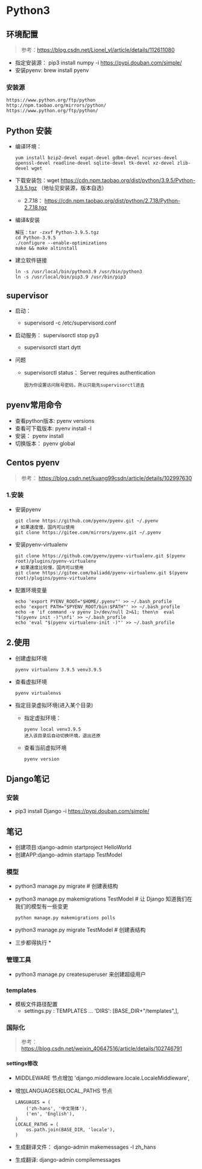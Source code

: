 # Python3



## 环境配置

> 参考：https://blog.csdn.net/Lionel_yl/article/details/112611080

* 指定安装源： pip3 install numpy -i https://pypi.douban.com/simple/
* 安装pyenv: brew install pyenv

### 安装源

```
https://www.python.org/ftp/python
http://npm.taobao.org/mirrors/python/
https://www.python.org/ftp/python/
```



## Python 安装

* 编译环境：

  ```
  yum install bzip2-devel expat-devel gdbm-devel ncurses-devel openssl-devel readline-devel sqlite-devel tk-devel xz-devel zlib-devel wget
  ```

* 下载安装包：wget https://cdn.npm.taobao.org/dist/python/3.9.5/Python-3.9.5.tgz （地址见安装源，版本自选）

  * 2.7.18： https://cdn.npm.taobao.org/dist/python/2.7.18/Python-2.7.18.tgz

* 编译&安装

  ```
  解压：tar -zxvf Python-3.9.5.tgz
  cd Python-3.9.5
  ./configure --enable-optimizations
  make && make altinstall
  ```

* 建立软件链接

  ```
  ln -s /usr/local/bin/python3.9 /usr/bin/python3
  ln -s /usr/local/bin/pip3.9 /usr/bin/pip3
  ```

## supervisor

* 启动：

  * supervisord -c /etc/supervisord.conf 

* 启动服务： supervisorctl stop py3

  * supervisorctl start dytt

* 问题

  * supervisorctl status： Server requires authentication

    ```shell
    因为你设置访问账号密码，所以只能先supervisorctl进去
    ```

    



## pyenv常用命令

* 查看python版本: pyenv versions
* 查看可下载版本: pyenv install -l 
* 安装： pyenv install <version>
* 切换版本： pyenv global <version>



## Centos pyenv

> 参考： https://blog.csdn.net/kuang99csdn/article/details/102997630

### 1.安装

* 安装pyenv

  ```
  git clone https://github.com/pyenv/pyenv.git ~/.pyenv
  # 如果速度慢，国内可以使用
  git clone https://gitee.com/mirrors/pyenv.git ~/.pyenv
  ```

* 安装pyenv-virtualenv

  ```
  git clone https://github.com/pyenv/pyenv-virtualenv.git $(pyenv root)/plugins/pyenv-virtualenv
  # 如果速度比较慢，国内可以使用
  git clone https://gitee.com/baliadd/pyenv-virtualenv.git $(pyenv root)/plugins/pyenv-virtualenv
  ```

* 配置环境变量

  ```
  echo 'export PYENV_ROOT="$HOME/.pyenv"' >> ~/.bash_profile
  echo 'export PATH="$PYENV_ROOT/bin:$PATH"' >> ~/.bash_profile
  echo -e 'if command -v pyenv 1>/dev/null 2>&1; then\n  eval "$(pyenv init -)"\nfi' >> ~/.bash_profile
  echo 'eval "$(pyenv virtualenv-init -)"' >> ~/.bash_profile
  ```

## 2.使用

* 创建虚拟环境

  ```
  pyenv virtualenv 3.9.5 venv3.9.5
  ```

* 查看虚拟环境

  ```
  pyenv virtualenvs
  ```

* 指定目录虚拟环境(进入某个目录)

  * 指定虚拟环境： 

    ```shell
    pyenv local venv3.9.5 
    进入该目录后自动切换环境，退出还原
    ```

  * 查看当前虚拟环境

    ```shell
    pyenv version
    ```

    

## Django笔记

### 安装

* pip3 install Django  -i https://pypi.douban.com/simple/

## 笔记

* 创建项目:django-admin startproject HelloWorld
* 创建APP:django-admin startapp TestModel

### 模型
* python3 manage.py migrate   # 创建表结构

* python3 manage.py makemigrations TestModel  # 让 Django 知道我们在我们的模型有一些变更

  ```
  python manage.py makemigrations polls
  ```

* python3 manage.py migrate TestModel   # 创建表结构

* 三步都得执行 *

### 管理工具

* python3 manage.py createsuperuser 来创建超级用户

### templates

* 模板文件路径配置
	* settings.py : TEMPLATES ... 'DIRS': [BASE_DIR+"/templates",],

### 国际化

> 参考：https://blog.csdn.net/weixin_40647516/article/details/102746791

#### settings修改

* MIDDLEWARE 节点增加  'django.middleware.locale.LocaleMiddleware',

* 增加LANGUAGES和LOCAL_PATHS 节点

  ```
  LANGUAGES = (
      ('zh-hans', '中文简体'),
      ('en', 'English'),
  )
  LOCALE_PATHS = (
      os.path.join(BASE_DIR, 'locale'),
  )
  ```

* 生成翻译文件： django-admin makemessages -l zh_hans

* 生成翻译:  django-admin compilemessages 